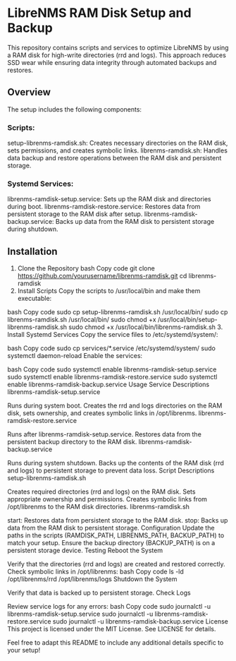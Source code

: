 # LibreNMS RAM Disk Setup and Backup

This repository contains scripts and services to optimize LibreNMS by using a RAM disk for high-write directories (rrd and logs). This approach reduces SSD wear while ensuring data integrity through automated backups and restores.

## Overview

The setup includes the following components:

### Scripts:

setup-librenms-ramdisk.sh: Creates necessary directories on the RAM disk, sets permissions, and creates symbolic links.
librenms-ramdisk.sh: Handles data backup and restore operations between the RAM disk and persistent storage.

### Systemd Services:

librenms-ramdisk-setup.service: Sets up the RAM disk and directories during boot.
librenms-ramdisk-restore.service: Restores data from persistent storage to the RAM disk after setup.
librenms-ramdisk-backup.service: Backs up data from the RAM disk to persistent storage during shutdown.

## Installation

1. Clone the Repository
bash
Copy code
git clone https://github.com/yourusername/librenms-ramdisk.git
cd librenms-ramdisk
2. Install Scripts
Copy the scripts to /usr/local/bin and make them executable:

bash
Copy code
sudo cp setup-librenms-ramdisk.sh /usr/local/bin/
sudo cp librenms-ramdisk.sh /usr/local/bin/
sudo chmod +x /usr/local/bin/setup-librenms-ramdisk.sh
sudo chmod +x /usr/local/bin/librenms-ramdisk.sh
3. Install Systemd Services
Copy the service files to /etc/systemd/system/:

bash
Copy code
sudo cp services/*.service /etc/systemd/system/
sudo systemctl daemon-reload
Enable the services:

bash
Copy code
sudo systemctl enable librenms-ramdisk-setup.service
sudo systemctl enable librenms-ramdisk-restore.service
sudo systemctl enable librenms-ramdisk-backup.service
Usage
Service Descriptions
librenms-ramdisk-setup.service

Runs during system boot.
Creates the rrd and logs directories on the RAM disk, sets ownership, and creates symbolic links in /opt/librenms.
librenms-ramdisk-restore.service

Runs after librenms-ramdisk-setup.service.
Restores data from the persistent backup directory to the RAM disk.
librenms-ramdisk-backup.service

Runs during system shutdown.
Backs up the contents of the RAM disk (rrd and logs) to persistent storage to prevent data loss.
Script Descriptions
setup-librenms-ramdisk.sh

Creates required directories (rrd and logs) on the RAM disk.
Sets appropriate ownership and permissions.
Creates symbolic links from /opt/librenms to the RAM disk directories.
librenms-ramdisk.sh

start: Restores data from persistent storage to the RAM disk.
stop: Backs up data from the RAM disk to persistent storage.
Configuration
Update the paths in the scripts (RAMDISK_PATH, LIBRENMS_PATH, BACKUP_PATH) to match your setup.
Ensure the backup directory (BACKUP_PATH) is on a persistent storage device.
Testing
Reboot the System

Verify that the directories (rrd and logs) are created and restored correctly.
Check symbolic links in /opt/librenms:
bash
Copy code
ls -ld /opt/librenms/rrd /opt/librenms/logs
Shutdown the System

Verify that data is backed up to persistent storage.
Check Logs

Review service logs for any errors:
bash
Copy code
sudo journalctl -u librenms-ramdisk-setup.service
sudo journalctl -u librenms-ramdisk-restore.service
sudo journalctl -u librenms-ramdisk-backup.service
License
This project is licensed under the MIT License. See LICENSE for details.

Feel free to adapt this README to include any additional details specific to your setup!

